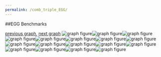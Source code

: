 ```yaml
---
permalink: /comb_triple_EGG/
---
```


##EGG Benchmarks

[previous graph](../comb_triple_CYPHERD/), [next graph](../comb_triple_F/)
![graph figure](./images/triple/EGG/EGG-AVL_box.png)![graph figure](./images/triple/EGG/EGG-A_box.png)![graph figure](./images/triple/EGG/EGG-CYPHERD_box.png)![graph figure](./images/triple/EGG/EGG-EGG_box.png)![graph figure](./images/triple/EGG/EGG-FACE_box.png)![graph figure](./images/triple/EGG/EGG-FLOYD_box.png)![graph figure](./images/triple/EGG/EGG-F_box.png)![graph figure](./images/triple/EGG/EGG-H_box.png)![graph figure](./images/triple/EGG/EGG-JSOND_box.png)![graph figure](./images/triple/EGG/EGG-K_box.png)![graph figure](./images/triple/EGG/EGG-O_box.png)![graph figure](./images/triple/EGG/EGG-PDFD_box.png)![graph figure](./images/triple/EGG/EGG-RB_box.png)![graph figure](./images/triple/EGG/EGG-ROD_box.png)![graph figure](./images/triple/EGG/EGG-SMATRIX_box.png)![graph figure](./images/triple/EGG/EGG-SORTD_box.png)![graph figure](./images/triple/EGG/EGG-ZB_box.png)